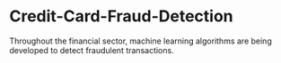 # Credit-Card-Fraud-Detection
Throughout the financial sector, machine learning algorithms are being developed to detect fraudulent transactions.
